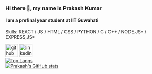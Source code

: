 <!--
**Prakash436/Prakash436** is a ✨ _special_ ✨ repository because its `README.md` (this file) appears on your GitHub profile.

Here are some ideas to get you started:

- 🔭 I’m currently working on ...
- 🌱 I’m currently learning ...
- 👯 I’m looking to collaborate on ...
- 🤔 I’m looking for help with ...
- 💬 Ask me about ...
- 📫 How to reach me: ...
- 😄 Pronouns: ...
- ⚡ Fun fact: ...
-->

### Hi there 👋, my name is Prakash Kumar
#### I am a prefinal year student at IIT Guwahati

Skills: REACT / JS / HTML / CSS / PYTHON / C / C++ / NODE.JS* / EXPRESS,JS* 



[<img src='https://cdn.jsdelivr.net/npm/simple-icons@3.0.1/icons/github.svg' alt='github' height='40'>](https://github.com/Prakash436)  [<img src='https://cdn.jsdelivr.net/npm/simple-icons@3.0.1/icons/linkedin.svg' alt='linkedin' height='40'>](https://www.linkedin.com/in/https://www.linkedin.com/in/prakash-kumar-iitg//)  
[![Top Langs](https://github-readme-stats.vercel.app/api/top-langs/?username=Prakash436)](https://github.com/anuraghazra/github-readme-stats)  
[![Prakash's GitHub stats](https://github-readme-stats.vercel.app/api?username=Prakash436&hide=stars,issues&hide_rank=true&theme=radical)](https://github.com/anuraghazra/github-readme-stats)


